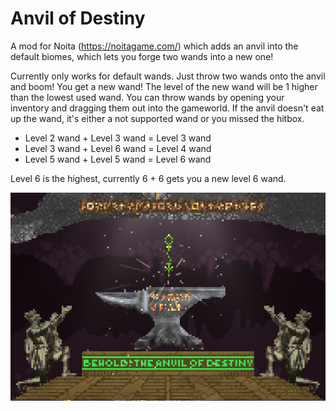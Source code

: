 # Anvil of Destiny
A mod for Noita (https://noitagame.com/) which adds an anvil into the default biomes, which lets you forge two wands into a new one!

Currently only works for default wands. Just throw two wands onto the anvil and boom! You get a new wand! The level of the new wand will be 1 higher than the lowest used wand. You can throw wands by opening your inventory and dragging them out into the gameworld. If the anvil doesn't eat up the wand, it's either a not supported wand or you missed the hitbox.

- Level 2 wand + Level 3 wand = Level 3 wand
- Level 3 wand + Level 6 wand = Level 4 wand
- Level 5 wand + Level 5 wand = Level 6 wand

Level 6 is the highest, currently 6 + 6 gets you a new level 6 wand.

![alt text](anvil_preview.png "The majesticly divine anvil of destiny!")
